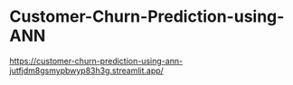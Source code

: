 # Customer-Churn-Prediction-using-ANN
https://customer-churn-prediction-using-ann-jutfjdm8gsmypbwyp83h3g.streamlit.app/
